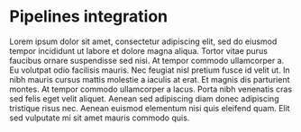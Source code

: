 # Pipelines integration

Lorem ipsum dolor sit amet, consectetur adipiscing elit, sed do eiusmod tempor incididunt ut labore et dolore magna aliqua. Tortor vitae purus faucibus ornare suspendisse sed nisi. At tempor commodo ullamcorper a. Eu volutpat odio facilisis mauris. Nec feugiat nisl pretium fusce id velit ut. In nibh mauris cursus mattis molestie a iaculis at erat. Et magnis dis parturient montes. At tempor commodo ullamcorper a lacus. Porta nibh venenatis cras sed felis eget velit aliquet. Aenean sed adipiscing diam donec adipiscing tristique risus nec. Aenean euismod elementum nisi quis eleifend quam. Elit sed vulputate mi sit amet mauris commodo quis.
